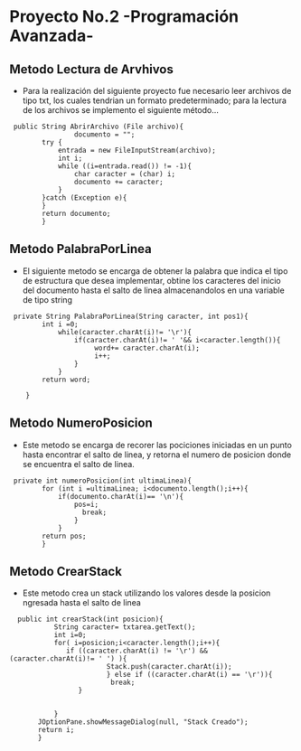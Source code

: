 # Proyecto No.2 -Programación Avanzada-
Metodo Lectura de Arvhivos
-----------------------------
+ Para la realización del siguiente proyecto fue necesario leer archivos de tipo txt, los cuales tendrian un formato predeterminado; para la lectura de los archivos se implemento el siguiente método...
~~~
 public String AbrirArchivo (File archivo){
                documento = "";
        try {
            entrada = new FileInputStream(archivo);
            int i;
            while ((i=entrada.read()) != -1){
                char caracter = (char) i;
                documento += caracter;
            }
        }catch (Exception e){ 
        }
        return documento;
        }
~~~

Metodo PalabraPorLinea 
----------------------------
+ El siguiente metodo se encarga de obtener la palabra que indica el tipo de estructura que desea implementar, obtine los caracteres del inicio del documento hasta el salto de linea almacenandolos en una variable de tipo string
~~~
 private String PalabraPorLinea(String caracter, int pos1){
        int i =0;
            while(caracter.charAt(i)!= '\r'){
                if(caracter.charAt(i)!= ' '&& i<caracter.length()){
                     word+= caracter.charAt(i);
                     i++;
                }
            }
        return word;
        
    }
~~~

Metodo NumeroPosicion
-------------------------
+ Este metodo se encarga de recorer las pociciones iniciadas en un punto hasta encontrar el salto de linea, y retorna el numero de posicion donde se encuentra el salto de linea.
~~~
 private int numeroPosicion(int ultimaLinea){
        for (int i =ultimaLinea; i<documento.length();i++){
            if(documento.charAt(i)== '\n'){
                pos=i;
                  break; 
                }
            }
        return pos;
        }
 ~~~
 Metodo CrearStack
 -----------------------------
 + Este metodo crea un stack utilizando los valores desde la posicion ngresada hasta el salto de linea 
 ~~~
   public int crearStack(int posicion){
            String caracter= txtarea.getText();
            int i=0;
            for( i=posicion;i<caracter.length();i++){
               if ((caracter.charAt(i) != '\r') && (caracter.charAt(i)!= ' ') ){
                         Stack.push(caracter.charAt(i));
                         } else if ((caracter.charAt(i) == '\r')){
                          break;   
                  }
               
               
            }
        JOptionPane.showMessageDialog(null, "Stack Creado"); 
        return i;
        }
 ~~~

